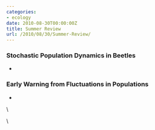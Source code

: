 ```yaml
---
categories:
- ecology
date: 2010-08-30T00:00:00Z
title: Summer Review
url: /2010/08/30/Summer-Review/
---
```


### Stochastic Population Dynamics in Beetles

-   

### Early Warning from Fluctuations in Populations

-   

\

\


